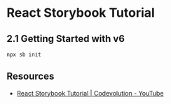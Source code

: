# React Storybook Tutorial

## 2.1 Getting Started with v6

```bash
npx sb init
```

## Resources

- [React Storybook Tutorial | Codevolution - YouTube](https://youtu.be/BySFuXgG-ow)
